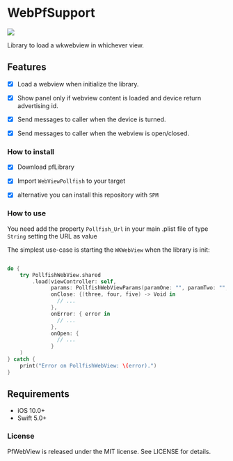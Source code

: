 # WebPfSupport

<p align="left">
<a href="https://swift.org/package-manager/"><img src="https://img.shields.io/badge/SPM-supported-DE5C43.svg?style=flat"></a>
<br />
</p>

Library to load a wkwebview in whichever view.

## Features

- [x] Load a webview when initialize the library.
- [x] Show panel only if webview content is loaded and device return advertising id.
- [x] Send messages to caller when the device is turned.
- [x] Send messages to caller when the webview is open/closed.


### How to install

- [x] Download pfLibrary
- [x] Import `WebViewPollfish` to your target

- [x] alternative you can install this repository with `SPM`

### How to use

You need add the property `Pollfish_Url` in your main .plist file of type `String` setting the URL as value 

The simplest use-case is starting the `WKWebView` when the library is init:

```swift

do {
    try PollfishWebView.shared
        .load(viewController: self,
              params: PollfishWebViewParams(paramOne: "", paramTwo: "", paramThree: "", paramFour: "", paramFive: ""),
              onClose: {(three, four, five) -> Void in
                // ...
              },
              onError: { error in
                // ...
              },
              onOpen: {
                // ...
              }
    )
} catch {
    print("Error on PollfishWebView: \(error).")
}

```

## Requirements

- iOS 10.0+
- Swift 5.0+

### License

PfWebView is released under the MIT license. See LICENSE for details.
